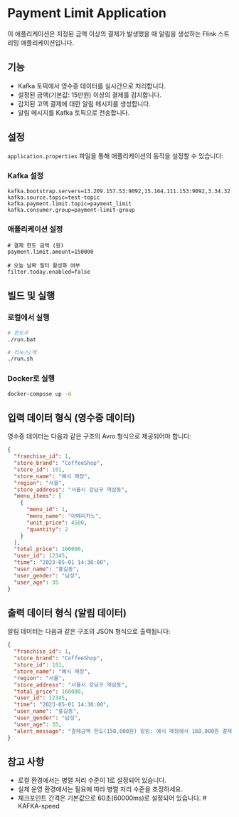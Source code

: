 # Payment Limit Application

이 애플리케이션은 지정된 금액 이상의 결제가 발생했을 때 알림을 생성하는 Flink 스트리밍 애플리케이션입니다.

## 기능

- Kafka 토픽에서 영수증 데이터를 실시간으로 처리합니다.
- 설정된 금액(기본값: 15만원) 이상의 결제를 감지합니다.
- 감지된 고액 결제에 대한 알림 메시지를 생성합니다.
- 알림 메시지를 Kafka 토픽으로 전송합니다.

## 설정

`application.properties` 파일을 통해 애플리케이션의 동작을 설정할 수 있습니다:

### Kafka 설정
```
kafka.bootstrap.servers=13.209.157.53:9092,15.164.111.153:9092,3.34.32.69:9092
kafka.source.topic=test-topic
kafka.payment.limit.topic=payment_limit
kafka.consumer.group=payment-limit-group
```

### 애플리케이션 설정
```
# 결제 한도 금액 (원)
payment.limit.amount=150000

# 오늘 날짜 필터 활성화 여부
filter.today.enabled=false
```

## 빌드 및 실행

### 로컬에서 실행
```bash
# 윈도우
./run.bat

# 리눅스/맥
./run.sh
```

### Docker로 실행
```bash
docker-compose up -d
```

## 입력 데이터 형식 (영수증 데이터)

영수증 데이터는 다음과 같은 구조의 Avro 형식으로 제공되어야 합니다:

```json
{
  "franchise_id": 1,
  "store_brand": "CoffeeShop",
  "store_id": 101,
  "store_name": "예시 매장",
  "region": "서울",
  "store_address": "서울시 강남구 역삼동",
  "menu_items": [
    {
      "menu_id": 1,
      "menu_name": "아메리카노",
      "unit_price": 4500,
      "quantity": 2
    }
  ],
  "total_price": 160000,
  "user_id": 12345,
  "time": "2023-05-01 14:30:00",
  "user_name": "홍길동",
  "user_gender": "남성",
  "user_age": 35
}
```

## 출력 데이터 형식 (알림 데이터)

알림 데이터는 다음과 같은 구조의 JSON 형식으로 출력됩니다:

```json
{
  "franchise_id": 1,
  "store_brand": "CoffeeShop",
  "store_id": 101,
  "store_name": "예시 매장",
  "region": "서울",
  "store_address": "서울시 강남구 역삼동",
  "total_price": 160000,
  "user_id": 12345,
  "time": "2023-05-01 14:30:00",
  "user_name": "홍길동",
  "user_gender": "남성",
  "user_age": 35,
  "alert_message": "결제금액 한도(150,000원) 알림: 예시 매장에서 160,000원 결제가 감지되었습니다. (일시: 2023-05-01 14:30:00, 사용자: 홍길동)"
}
```

## 참고 사항

- 로컬 환경에서는 병렬 처리 수준이 1로 설정되어 있습니다.
- 실제 운영 환경에서는 필요에 따라 병렬 처리 수준을 조정하세요.
- 체크포인트 간격은 기본값으로 60초(60000ms)로 설정되어 있습니다.
#   K A F K A - s p e e d  
 